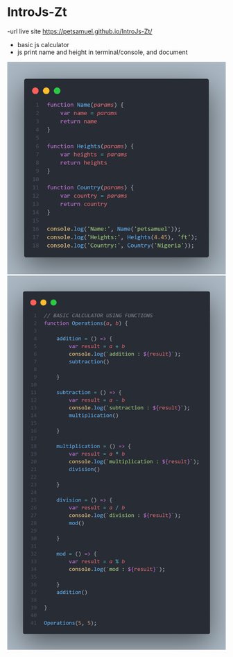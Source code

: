 # IntroJs-Zt

-url live site
https://petsamuel.github.io/IntroJs-Zt/

- basic js calculator
- js print name and height in terminal/console, and document

![js_function](fJS.png)
![cal_function](cal.png)
